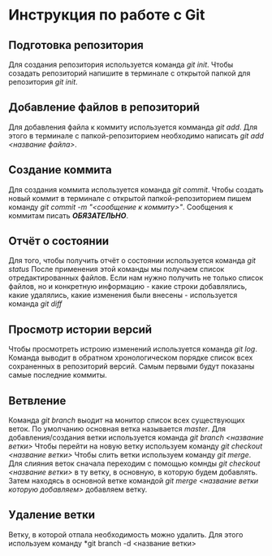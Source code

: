 # Инструкция по работе с Git

## Подготовка репозитория
Для создания репозитория используется команда *git init*. Чтобы созадать репозиторий напишите в терминале с открытой папкой для репозитория *git init*.

## Добавление файлов в репозиторий

Для добавления файла к коммиту используется комманда *git add*. Для этого в терминале с папкой-репозиторием необходимо написать *git add <название файла>*.

## Создание коммита
Для создания коммита используется команда *git commit*. Чтобы создать новый коммит в терминале с открытой папкой-репозиторием пишем команду *git commit -m "<сообщение к коммиту>"*. Сообщения к коммитам писать ***ОБЯЗАТЕЛЬНО***.

## Отчёт о состоянии
Для того, чтобы получить отчёт о состоянии   используется команда *git status*
После применения этой команды мы получаем список отредактированных файлов.
Если нам нужно получить не только список файлов, но и конкретную информацию -  какие строки добавлялись, какие удалялись, какие изменения были внесены - используется команда *git diff*

## Просмотр истории версий
Чтобы просмотреть  истроию изменений  используется команда *git log*.
Команда выводит в обратном хронологическом порядке список всех сохраненных в репозиторий версий. Самым первыми будут показаны самые последние коммиты.

## Ветвление
Команда *git branch* выодит на монитор список всех существующих веток. По умолчанию основная ветка называется *master*. 
Для добавления/создания ветки используется команда *git branch <название ветки>*
Чтобы перейти на новую ветку используем команду *git checkout <название ветки>*
Чтобы слить ветки используем команду *git merge*.
Для слияния веток сначала переходим  с помощью комнды *git checkout <название ветки>* в ту ветку, в основную, в которую будем добавлять.
Затем находясь в основной ветке командой *git merge <название ветки которую добавляем>* добавляем ветку. 

## Удаление ветки
Ветку, в которой отпала необходимость можно удалить. Для этого используем команду *git branch -d <название ветки>

